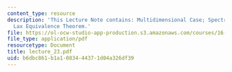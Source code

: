 ```yaml
---
content_type: resource
description: 'This Lecture Note contains: Multidimensional Case; Spectral Radius,
  Lax Equivalence Theorem.'
file: https://ol-ocw-studio-app-production.s3.amazonaws.com/courses/16-225-computational-mechanics-of-materials-fall-2003/b6dbc861b1a1083444371d04a326df39_lecture_23.pdf
file_type: application/pdf
resourcetype: Document
title: lecture_23.pdf
uid: b6dbc861-b1a1-0834-4437-1d04a326df39
---
```

